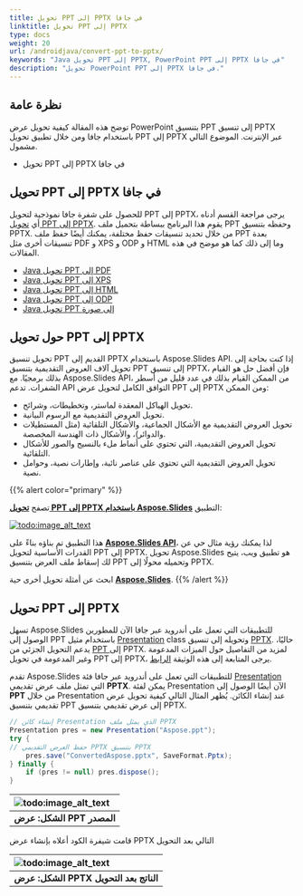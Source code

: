 ```yaml
---
title: تحويل PPT إلى PPTX في جافا
linktitle: تحويل PPT إلى PPTX
type: docs
weight: 20
url: /androidjava/convert-ppt-to-pptx/
keywords: "Java تحويل PPT إلى PPTX, PowerPoint PPT إلى PPTX في جافا"
description: "تحويل PowerPoint PPT إلى PPTX في جافا."
---
```


## **نظرة عامة**

توضح هذه المقالة كيفية تحويل عرض PowerPoint بتنسيق PPT إلى تنسيق PPTX باستخدام جافا ومن خلال تطبيق تحويل PPT إلى PPTX عبر الإنترنت. الموضوع التالي مشمول.

- تحويل PPT إلى PPTX في جافا

## **تحويل PPT إلى PPTX في جافا**

للحصول على شفرة جافا نموذجية لتحويل PPT إلى PPTX، يرجى مراجعة القسم أدناه أي [تحويل PPT إلى PPTX](#convert-ppt-to-pptx). يقوم هذا البرنامج ببساطة بتحميل ملف PPT وحفظه بتنسيق PPTX. من خلال تحديد تنسيقات حفظ مختلفة، يمكنك أيضًا حفظ ملف PPT بعدة تنسيقات أخرى مثل PDF و XPS و ODP و HTML وما إلى ذلك كما هو موضح في هذه المقالات.

- [Java تحويل PPT إلى PDF](https://docs.aspose.com/slides/androidjava/convert-powerpoint-to-pdf/)
- [Java تحويل PPT إلى XPS](https://docs.aspose.com/slides/androidjava/convert-powerpoint-to-xps/)
- [Java تحويل PPT إلى HTML](https://docs.aspose.com/slides/androidjava/convert-powerpoint-to-html/)
- [Java تحويل PPT إلى ODP](https://docs.aspose.com/slides/androidjava/save-presentation/)
- [Java تحويل PPT إلى صورة](https://docs.aspose.com/slides/androidjava/convert-powerpoint-to-png/)

## **حول تحويل PPT إلى PPTX**
تحويل تنسيق PPT القديم إلى PPTX باستخدام Aspose.Slides API. إذا كنت بحاجة إلى تحويل آلاف العروض التقديمية بتنسيق PPT إلى تنسيق PPTX، فإن أفضل حل هو القيام بذلك برمجيًا. مع Aspose.Slides API، من الممكن القيام بذلك في عدد قليل من أسطر الشفرات. تدعم API التوافق الكامل لتحويل عرض PPT إلى PPTX ومن الممكن:

- تحويل الهياكل المعقدة لماستر، وتخطيطات، وشرائح.
- تحويل العروض التقديمية مع الرسوم البيانية.
- تحويل العروض التقديمية مع الأشكال الجماعية، والأشكال التلقائية (مثل المستطيلات والدوائر)، والأشكال ذات الهندسة المخصصة.
- تحويل العروض التقديمية، التي تحتوي على أنماط ملء بالنسيج والصور للأشكال التلقائية.
- تحويل العروض التقديمية التي تحتوي على عناصر نائبة، وإطارات نصية، وحوامل نصية.

{{% alert color="primary" %}} 

تصفح [**تحويل PPT إلى PPTX باستخدام Aspose.Slides**](https://products.aspose.app/slides/conversion/ppt-to-pptx) التطبيق:

[](https://products.aspose.app/slides/conversion/ppt-to-pptx)

[![todo:image_alt_text](ppt-to-pptx.png)](https://products.aspose.app/slides/conversion/ppt-to-pptx)

هذا التطبيق تم بناؤه بناءً على [**Aspose.Slides API**](https://products.aspose.com/slides/androidjava/)، لذا يمكنك رؤية مثال حي عن القدرات الأساسية لتحويل PPT إلى PPTX. تحويل Aspose.Slides هو تطبيق ويب، يتيح لك إسقاط ملف العرض بتنسيق PPT وتحميله محولًا إلى PPTX.

ابحث عن أمثلة تحويل أخرى حية [**Aspose.Slides**](https://products.aspose.app/slides/conversion/).
{{% /alert %}} 

## **تحويل PPT إلى PPTX**
تسهل Aspose.Slides للتطبيقات التي تعمل على أندرويد عبر جافا الآن للمطورين الوصول إلى PPT باستخدام مثيل [Presentation](https://reference.aspose.com/slides/androidjava/com.aspose.slides/presentation) class وتحويله إلى تنسيق [PPTX](https://docs.fileformat.com/presentation/pptx/). حاليًا، يدعم التحويل الجزئي من [PPT ](https://docs.fileformat.com/presentation/ppt/)إلى PPTX. لمزيد من التفاصيل حول الميزات المدعومة وغير المدعومة في تحويل PPT إلى PPTX، يرجى المتابعة إلى هذه الوثيقة [الرابط](/slides/androidjava/ppt-to-pptx-conversion/).

تقدم Aspose.Slides للتطبيقات التي تعمل على أندرويد عبر جافا فئة [Presentation](https://reference.aspose.com/slides/androidjava/com.aspose.slides/presentation) التي تمثل ملف عرض تقديمي **PPTX**. يمكن لفئة Presentation الآن أيضًا الوصول إلى **PPT** من خلال Presentation عند إنشاء الكائن. يُظهر المثال التالي كيفية تحويل عرض تقديمي بتنسيق PPT إلى عرض تقديمي بتنسيق PPTX.

```java
// إنشاء كائن Presentation الذي يمثل ملف PPTX
Presentation pres = new Presentation("Aspose.ppt");
try {
// حفظ العرض التقديمي PPTX بتنسيق PPTX
    pres.save("ConvertedAspose.pptx", SaveFormat.Pptx);
} finally {
    if (pres != null) pres.dispose();
}
```

|![todo:image_alt_text](http://i.imgur.com/Y9jaUtI.png)|
| :- |
|**الشكل: عرض PPT المصدر**|

قامت شيفرة الكود أعلاه بإنشاء عرض PPTX التالي بعد التحويل

|![todo:image_alt_text](http://i.imgur.com/tBXF3nA.png)|
| :- |
|**الشكل: عرض PPTX الناتج بعد التحويل**|